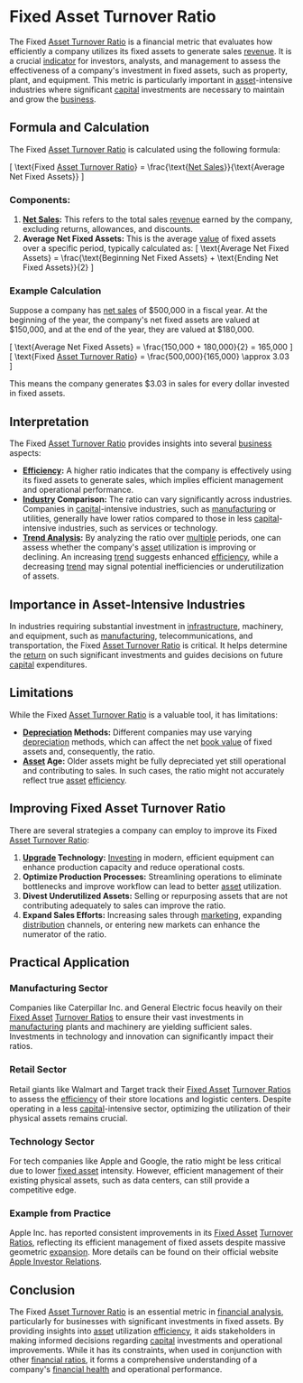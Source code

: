 # Fixed Asset Turnover Ratio

The Fixed [Asset Turnover Ratio](../a/asset_turnover_ratio.md) is a financial metric that evaluates how efficiently a company utilizes its fixed assets to generate sales [revenue](../r/revenue.md). It is a crucial [indicator](../i/indicator.md) for investors, analysts, and management to assess the effectiveness of a company's investment in fixed assets, such as property, plant, and equipment. This metric is particularly important in [asset](../a/asset.md)-intensive industries where significant [capital](../c/capital.md) investments are necessary to maintain and grow the [business](../b/business.md).

## Formula and Calculation
The Fixed [Asset Turnover Ratio](../a/asset_turnover_ratio.md) is calculated using the following formula:

\[ \text{Fixed [Asset Turnover Ratio](../a/asset_turnover_ratio.md)} = \frac{\text{[Net Sales](../n/net_sales.md)}}{\text{Average Net Fixed Assets}} \]

### Components:
1. **[Net Sales](../n/net_sales.md):** This refers to the total sales [revenue](../r/revenue.md) earned by the company, excluding returns, allowances, and discounts.
2. **Average Net Fixed Assets:** This is the average [value](../v/value.md) of fixed assets over a specific period, typically calculated as:
\[ \text{Average Net Fixed Assets} = \frac{\text{Beginning Net Fixed Assets} + \text{Ending Net Fixed Assets}}{2} \]

### Example Calculation
Suppose a company has [net sales](../n/net_sales.md) of $500,000 in a fiscal year. At the beginning of the year, the company's net fixed assets are valued at $150,000, and at the end of the year, they are valued at $180,000.

\[ \text{Average Net Fixed Assets} = \frac{150,000 + 180,000}{2} = 165,000 \]
\[ \text{Fixed [Asset Turnover Ratio](../a/asset_turnover_ratio.md)} = \frac{500,000}{165,000} \approx 3.03 \]

This means the company generates $3.03 in sales for every dollar invested in fixed assets.

## Interpretation
The Fixed [Asset Turnover Ratio](../a/asset_turnover_ratio.md) provides insights into several [business](../b/business.md) aspects:

- **[Efficiency](../e/efficiency.md):** A higher ratio indicates that the company is effectively using its fixed assets to generate sales, which implies efficient management and operational performance.
- **[Industry](../i/industry.md) Comparison:** The ratio can vary significantly across industries. Companies in [capital](../c/capital.md)-intensive industries, such as [manufacturing](../m/manufacturing.md) or utilities, generally have lower ratios compared to those in less [capital](../c/capital.md)-intensive industries, such as services or technology.
- **[Trend Analysis](../t/trend_analysis.md):** By analyzing the ratio over [multiple](../m/multiple.md) periods, one can assess whether the company's [asset](../a/asset.md) utilization is improving or declining. An increasing [trend](../t/trend.md) suggests enhanced [efficiency](../e/efficiency.md), while a decreasing [trend](../t/trend.md) may signal potential inefficiencies or underutilization of assets.

## Importance in Asset-Intensive Industries
In industries requiring substantial investment in [infrastructure](../i/infrastructure.md), machinery, and equipment, such as [manufacturing](../m/manufacturing.md), telecommunications, and transportation, the Fixed [Asset Turnover Ratio](../a/asset_turnover_ratio.md) is critical. It helps determine the [return](../r/return.md) on such significant investments and guides decisions on future [capital](../c/capital.md) expenditures.

## Limitations
While the Fixed [Asset Turnover Ratio](../a/asset_turnover_ratio.md) is a valuable tool, it has limitations:

- **[Depreciation](../d/depreciation.md) Methods:** Different companies may use varying [depreciation](../d/depreciation.md) methods, which can affect the net [book value](../b/book_value.md) of fixed assets and, consequently, the ratio.
- **[Asset](../a/asset.md) Age:** Older assets might be fully depreciated yet still operational and contributing to sales. In such cases, the ratio might not accurately reflect true [asset](../a/asset.md) [efficiency](../e/efficiency.md).

## Improving Fixed Asset Turnover Ratio
There are several strategies a company can employ to improve its Fixed [Asset Turnover Ratio](../a/asset_turnover_ratio.md):

1. **[Upgrade](../u/upgrade.md) Technology:** [Investing](../i/investing.md) in modern, efficient equipment can enhance production capacity and reduce operational costs.
2. **Optimize Production Processes:** Streamlining operations to eliminate bottlenecks and improve workflow can lead to better [asset](../a/asset.md) utilization.
3. **Divest Underutilized Assets:** Selling or repurposing assets that are not contributing adequately to sales can improve the ratio.
4. **Expand Sales Efforts:** Increasing sales through [marketing](../m/marketing.md), expanding [distribution](../d/distribution.md) channels, or entering new markets can enhance the numerator of the ratio.

## Practical Application
### Manufacturing Sector
Companies like Caterpillar Inc. and General Electric focus heavily on their [Fixed Asset](../f/fixed_asset.md) [Turnover Ratios](../t/turnover_ratios.md) to ensure their vast investments in [manufacturing](../m/manufacturing.md) plants and machinery are yielding sufficient sales. Investments in technology and innovation can significantly impact their ratios.

### Retail Sector
Retail giants like Walmart and Target track their [Fixed Asset](../f/fixed_asset.md) [Turnover Ratios](../t/turnover_ratios.md) to assess the [efficiency](../e/efficiency.md) of their store locations and logistic centers. Despite operating in a less [capital](../c/capital.md)-intensive sector, optimizing the utilization of their physical assets remains crucial.

### Technology Sector
For tech companies like Apple and Google, the ratio might be less critical due to lower [fixed asset](../f/fixed_asset.md) intensity. However, efficient management of their existing physical assets, such as data centers, can still provide a competitive edge.

### Example from Practice
Apple Inc. has reported consistent improvements in its [Fixed Asset](../f/fixed_asset.md) [Turnover Ratios](../t/turnover_ratios.md), reflecting its efficient management of fixed assets despite massive geometric [expansion](../e/expansion.md). More details can be found on their official website [Apple Investor Relations](https://investor.apple.com/investor-relations/default.aspx).

## Conclusion
The Fixed [Asset Turnover Ratio](../a/asset_turnover_ratio.md) is an essential metric in [financial analysis](../f/financial_analysis.md), particularly for businesses with significant investments in fixed assets. By providing insights into [asset](../a/asset.md) utilization [efficiency](../e/efficiency.md), it aids stakeholders in making informed decisions regarding [capital](../c/capital.md) investments and operational improvements. While it has its constraints, when used in conjunction with other [financial ratios](../f/financial_ratios.md), it forms a comprehensive understanding of a company's [financial health](../f/financial_health.md) and operational performance.